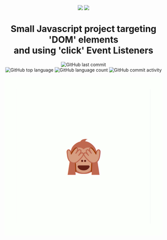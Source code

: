 <div align="center">
  
  ![](https://github.com/cba0311/NoEvil/blob/master/assets/NoEvil-banner.png#gh-light-mode-only)
  ![](https://github.com/cba0311/NoEvil/blob/master/assets/NoEvil-banner_dark.png#gh-dark-mode-only)
  
   <h1>Small Javascript project targeting 'DOM' elements</br>and using 'click' Event Listeners</h1>

  ![GitHub last commit](https://img.shields.io/github/last-commit/cba0311/No-Evil?style=flat-square)  
  ![GitHub top language](https://img.shields.io/github/languages/top/cba0311/No-Evil?style=flat-square)
  ![GitHub language count](https://img.shields.io/github/languages/count/cba0311/No-Evil?style=flat-square)
  ![GitHub commit activity](https://img.shields.io/github/commit-activity/w/cba0311/No-Evil?style=flat-square)

  ![](https://github.com/cba0311/No-Evil/blob/master/assets/NoEvil.gif)
</div> 
